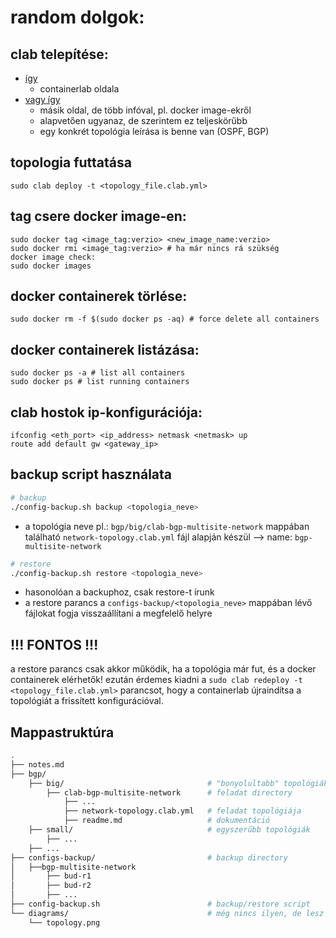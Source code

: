 # random dolgok:
## clab telepítése:

- [így](https://containerlab.dev/install/) 
  - containerlab oldala
- [vagy így](https://juliopdx.com/2021/12/10/my-journey-and-experience-with-containerlab/) 
    - másik oldal, de több infóval, pl. docker image-ekről 
    - alapvetően ugyanaz, de szerintem ez teljeskörűbb
    - egy konkrét topológia leírása is benne van (OSPF, BGP)


## topologia futtatása
    sudo clab deploy -t <topology_file.clab.yml>


## tag csere docker image-en:

    sudo docker tag <image_tag:verzio> <new_image_name:verzio>
    sudo docker rmi <image_tag:verzio> # ha már nincs rá szükség
    docker image check:
    sudo docker images


## docker containerek törlése:

    sudo docker rm -f $(sudo docker ps -aq) # force delete all containers


## docker containerek listázása:

    sudo docker ps -a # list all containers
    sudo docker ps # list running containers

## clab hostok ip-konfigurációja:

    ifconfig <eth_port> <ip_address> netmask <netmask> up
    route add default gw <gateway_ip> 


## backup script használata
``` bash
# backup
./config-backup.sh backup <topologia_neve>
```
- a topológia neve pl.: `bgp/big/clab-bgp-multisite-network` mappában található `network-topology.clab.yml` fájl alapján készül --> name: `bgp-multisite-network`

``` bash
# restore
./config-backup.sh restore <topologia_neve>
```
- hasonolóan a backuphoz, csak restore-t írunk
- a restore parancs a `configs-backup/<topologia_neve>` mappában lévő fájlokat fogja visszaállítani a megfelelő helyre

**!!! FONTOS !!!**
---
a restore parancs csak akkor működik, ha a topológia már fut, és a docker containerek elérhetők!
ezután érdemes kiadni a `sudo clab redeploy -t <topology_file.clab.yml>` parancsot, hogy a containerlab újraindítsa a topológiát a frissített konfigurációval.


## Mappastruktúra

```bash
.
├── notes.md
├── bgp/
    ├── big/                                # "bonyolultabb" topológiák
        ├── clab-bgp-multisite-network      # feladat directory
            ├── ...
            ├── network-topology.clab.yml   # feladat topológiája
            ├── readme.md                   # dokumentáció 
    ├── small/                              # egyszerűbb topológiák
        ├── ...
    ├── ...
├── configs-backup/                         # backup directory
│   ├──bgp-multisite-network
│       ├── bud-r1
│       ├── bud-r2
│       ├── ...
├── config-backup.sh                        # backup/restore script
└── diagrams/                               # még nincs ilyen, de lesz kiegészítés
    └── topology.png
```
